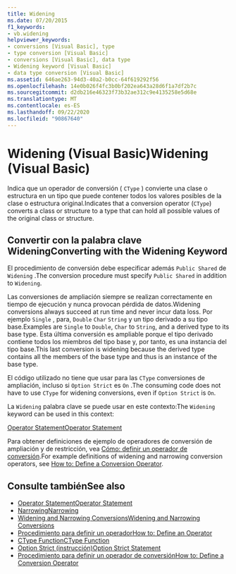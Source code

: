 ```yaml
---
title: Widening
ms.date: 07/20/2015
f1_keywords:
- vb.widening
helpviewer_keywords:
- conversions [Visual Basic], type
- type conversion [Visual Basic]
- conversions [Visual Basic], data type
- Widening keyword [Visual Basic]
- data type conversion [Visual Basic]
ms.assetid: 646ae263-94d3-40a2-b0cc-64f619292f56
ms.openlocfilehash: 14e0b026f4fc3b0bf202ea643a28d6f1a7df2b7c
ms.sourcegitcommit: d2db216e46323f73b32ae312c9e4135258e5d68e
ms.translationtype: MT
ms.contentlocale: es-ES
ms.lasthandoff: 09/22/2020
ms.locfileid: "90867640"
---
```

# <a name="widening-visual-basic"></a><span data-ttu-id="3bc4a-102">Widening (Visual Basic)</span><span class="sxs-lookup"><span data-stu-id="3bc4a-102">Widening (Visual Basic)</span></span>

<span data-ttu-id="3bc4a-103">Indica que un operador de conversión ( `CType` ) convierte una clase o estructura en un tipo que puede contener todos los valores posibles de la clase o estructura original.</span><span class="sxs-lookup"><span data-stu-id="3bc4a-103">Indicates that a conversion operator (`CType`) converts a class or structure to a type that can hold all possible values of the original class or structure.</span></span>  
  
## <a name="converting-with-the-widening-keyword"></a><span data-ttu-id="3bc4a-104">Convertir con la palabra clave Widening</span><span class="sxs-lookup"><span data-stu-id="3bc4a-104">Converting with the Widening Keyword</span></span>  

 <span data-ttu-id="3bc4a-105">El procedimiento de conversión debe especificar además `Public Shared` de `Widening` .</span><span class="sxs-lookup"><span data-stu-id="3bc4a-105">The conversion procedure must specify `Public Shared` in addition to `Widening`.</span></span>  
  
 <span data-ttu-id="3bc4a-106">Las conversiones de ampliación siempre se realizan correctamente en tiempo de ejecución y nunca provocan pérdida de datos.</span><span class="sxs-lookup"><span data-stu-id="3bc4a-106">Widening conversions always succeed at run time and never incur data loss.</span></span> <span data-ttu-id="3bc4a-107">Por ejemplo `Single` , para, `Double` `Char` `String` y un tipo derivado a su tipo base.</span><span class="sxs-lookup"><span data-stu-id="3bc4a-107">Examples are `Single` to `Double`, `Char` to `String`, and a derived type to its base type.</span></span> <span data-ttu-id="3bc4a-108">Esta última conversión es ampliable porque el tipo derivado contiene todos los miembros del tipo base y, por tanto, es una instancia del tipo base.</span><span class="sxs-lookup"><span data-stu-id="3bc4a-108">This last conversion is widening because the derived type contains all the members of the base type and thus is an instance of the base type.</span></span>  
  
 <span data-ttu-id="3bc4a-109">El código utilizado no tiene que usar para las `CType` conversiones de ampliación, incluso si `Option Strict` es `On` .</span><span class="sxs-lookup"><span data-stu-id="3bc4a-109">The consuming code does not have to use `CType` for widening conversions, even if `Option Strict` is `On`.</span></span>  
  
 <span data-ttu-id="3bc4a-110">La `Widening` palabra clave se puede usar en este contexto:</span><span class="sxs-lookup"><span data-stu-id="3bc4a-110">The `Widening` keyword can be used in this context:</span></span>  
  
 [<span data-ttu-id="3bc4a-111">Operator Statement</span><span class="sxs-lookup"><span data-stu-id="3bc4a-111">Operator Statement</span></span>](../statements/operator-statement.md)  
  
 <span data-ttu-id="3bc4a-112">Para obtener definiciones de ejemplo de operadores de conversión de ampliación y de restricción, vea [Cómo: definir un operador de conversión](../../programming-guide/language-features/procedures/how-to-define-a-conversion-operator.md).</span><span class="sxs-lookup"><span data-stu-id="3bc4a-112">For example definitions of widening and narrowing conversion operators, see [How to: Define a Conversion Operator](../../programming-guide/language-features/procedures/how-to-define-a-conversion-operator.md).</span></span>  
  
## <a name="see-also"></a><span data-ttu-id="3bc4a-113">Consulte también</span><span class="sxs-lookup"><span data-stu-id="3bc4a-113">See also</span></span>

- [<span data-ttu-id="3bc4a-114">Operator Statement</span><span class="sxs-lookup"><span data-stu-id="3bc4a-114">Operator Statement</span></span>](../statements/operator-statement.md)
- [<span data-ttu-id="3bc4a-115">Narrowing</span><span class="sxs-lookup"><span data-stu-id="3bc4a-115">Narrowing</span></span>](narrowing.md)
- [<span data-ttu-id="3bc4a-116">Widening and Narrowing Conversions</span><span class="sxs-lookup"><span data-stu-id="3bc4a-116">Widening and Narrowing Conversions</span></span>](../../programming-guide/language-features/data-types/widening-and-narrowing-conversions.md)
- [<span data-ttu-id="3bc4a-117">Procedimiento para definir un operador</span><span class="sxs-lookup"><span data-stu-id="3bc4a-117">How to: Define an Operator</span></span>](../../programming-guide/language-features/procedures/how-to-define-an-operator.md)
- [<span data-ttu-id="3bc4a-118">CType Function</span><span class="sxs-lookup"><span data-stu-id="3bc4a-118">CType Function</span></span>](../functions/ctype-function.md)
- [<span data-ttu-id="3bc4a-119">Option Strict (instrucción)</span><span class="sxs-lookup"><span data-stu-id="3bc4a-119">Option Strict Statement</span></span>](../statements/option-strict-statement.md)
- [<span data-ttu-id="3bc4a-120">Procedimiento para definir un operador de conversión</span><span class="sxs-lookup"><span data-stu-id="3bc4a-120">How to: Define a Conversion Operator</span></span>](../../programming-guide/language-features/procedures/how-to-define-a-conversion-operator.md)
